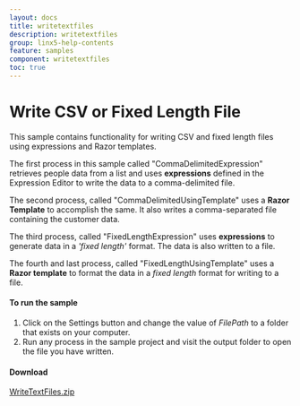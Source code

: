 ```yaml
---
layout: docs
title: writetextfiles
description: writetextfiles
group: linx5-help-contents
feature: samples
component: writetextfiles
toc: true
---
```

Write CSV or Fixed Length File
====================

This sample contains functionality for writing CSV and fixed length files using expressions and Razor templates. 

The first process in this sample called "CommaDelimitedExpression" retrieves people data from a list and uses **expressions** defined in the Expression Editor to write the data to a comma-delimited file. 

The second process, called "CommaDelimitedUsingTemplate" uses a **Razor Template** to accomplish the same. It also writes a comma-separated file containing the customer data. 

The third process, called "FixedLengthExpression" uses **expressions** to generate data in a *'fixed length'* format. The data is also written to a file.

The fourth and last process, called "FixedLengthUsingTemplate" uses a **Razor template** to format the data in a *fixed length* format for writing to a file. 

#### To run the sample

1. Click on the Settings button and change the value of *FilePath* to a folder that exists on your computer.
2. Run any process in the sample project and visit the output folder to open the file you have written. 

#### Download
[WriteTextFiles.zip](WriteTextFiles.zip)
